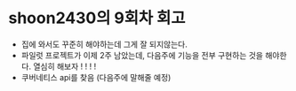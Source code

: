 # shoon2430의 9회차 회고

* 집에 와서도 꾸준히 해야하는데 그게 잘 되지않는다.
* 파일럿 프로젝트가 이제 2주 남았는데, 다음주에 기능을 전부 구현하는 것을 해야한다. 열심히 해보자 ! ! ! ! 
* 쿠버네티스 api를 찾음 (다음주에 말해줄 예정) 
